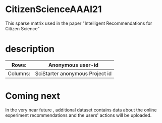# CitizenScienceAAAI21
This sparse matrix used in the paper  "Intelligent Recommendations for Citizen Science" 

# description

| Rows:    | Anonymous user-id                |
|---------|----------------------------------|
| Columns: | SciStarter anonymous Project id  |

# Coming next
In the very near future , additional dataset contains data about the online experiment recommendations and the users' actions will be uploaded.
